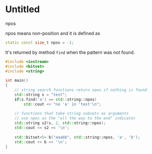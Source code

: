 # Untitled

npos 

npos means non-position and it is defined as 

```cpp
static const size_t npos = -1;
```

 It's returned by method `find` when the pattern was not found.

```cpp
#include <iostream>
#include <bitset>
#include <string>
 
int main()
{
    // string search functions return npos if nothing is found
    std::string s = "test";
    if(s.find('a') == std::string::npos)
        std::cout << "no 'a' in 'test'\n";
 
    // functions that take string subsets as arguments 
    // use npos as the "all the way to the end" indicator
    std::string s2(s, 2, std::string::npos);
    std::cout << s2 << '\n';
 
    std::bitset<5> b("aaabb", std::string::npos, 'a', 'b');
    std::cout << b << '\n';
}
```



